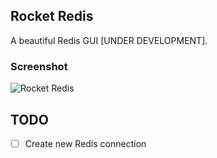 ## Rocket Redis

A beautiful Redis GUI [UNDER DEVELOPMENT].

### Screenshot

![Rocket Redis](/.github/screenshot.png)

## TODO

- [ ] Create new Redis connection

